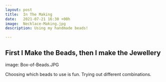 ```yaml
---
layout: post
title:  In The Making
date:   2021-07-21 16:30 +00h
image:  Necklace-Making.jpg
description: Using my handmade beads!

---
```


## First I Make the Beads, then I make the Jewellery

image: Box-of-Beads.JPG

Choosing which beads to use is fun. Trying out different combinations.
